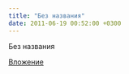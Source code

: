 ```yaml
---
title: "Без названия"
date: 2011-06-19 00:52:00 +0300
---
```


Без названия

[Вложение](https://vk.com/video41076938_160079971)
